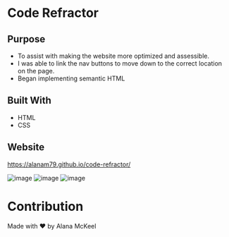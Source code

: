 # Code Refractor

## Purpose 
- To assist with making the website more optimized and assessible.
- I was able to link the nav buttons to move down to the correct location on the page. 
- Began implementing semantic HTML

## Built With
* HTML
* CSS

## Website
https://alanam79.github.io/code-refractor/

![image](https://user-images.githubusercontent.com/97997865/162287391-08e0e1f0-b6f8-4529-85c9-410c08effd12.png)
![image](https://user-images.githubusercontent.com/97997865/162287454-071de52f-7459-4fbc-8120-dedf3a06ffdd.png)
![image](https://user-images.githubusercontent.com/97997865/162287481-f3c632cb-b878-4fcc-82f5-2f1160726400.png)


# Contribution
Made with ❤️ by Alana McKeel

